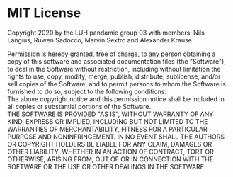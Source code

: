 MIT License
==================================

Copyright 2020 by the LUH pandamie group 03 with members: Nils Langius, Ruwen Sadocco, Marvin Sextro and 
Alexander Krause

Permission is hereby granted, free of charge, to any person obtaining a copy of this software and associated
documentation files (the "Software"), to deal in the Software without restriction, including without limitation the 
rights to use, copy, modify, merge, publish, distribute, sublicense, and/or sell copies of the Software, and to permit
persons to whom the Software is furnished to do so, subject to the following conditions:<br>
The above copyright notice and this permission notice shall be included in all copies or substantial portions of the
Software.
<br>
THE SOFTWARE IS PROVIDED "AS IS", WITHOUT WARRANTY OF ANY KIND, EXPRESS OR IMPLIED, INCLUDING BUT NOT LIMITED TO THE
WARRANTIES OF MERCHANTABILITY, FITNESS FOR A PARTICULAR PURPOSE AND NONINFRINGEMENT. IN NO EVENT SHALL THE AUTHORS OR 
COPYRIGHT HOLDERS BE LIABLE FOR ANY CLAIM, DAMAGES OR OTHER LIABILITY, WHETHER IN AN ACTION OF CONTRACT, TORT OR 
OTHERWISE, ARISING FROM, OUT OF OR IN CONNECTION WITH THE SOFTWARE OR THE USE OR OTHER DEALINGS IN THE SOFTWARE.
